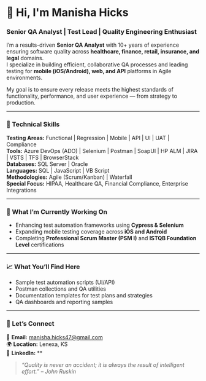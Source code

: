 # 👋 Hi, I'm Manisha Hicks  
### Senior QA Analyst | Test Lead | Quality Engineering Enthusiast  

I’m a results-driven **Senior QA Analyst** with 10+ years of experience ensuring software quality across **healthcare, finance, retail, insurance, and legal** domains.  
I specialize in building efficient, collaborative QA processes and leading testing for **mobile (iOS/Android), web, and API** platforms in Agile environments.  

My goal is to ensure every release meets the highest standards of functionality, performance, and user experience — from strategy to production.

---

### 🔧 Technical Skills
**Testing Areas:** Functional | Regression | Mobile | API | UI | UAT | Compliance  
**Tools:** Azure DevOps (ADO) | Selenium | Postman | SoapUI | HP ALM | JIRA | VSTS | TFS | BrowserStack  
**Databases:** SQL Server | Oracle  
**Languages:** SQL | JavaScript | VB Script  
**Methodologies:** Agile (Scrum/Kanban) | Waterfall  
**Special Focus:** HIPAA, Healthcare QA, Financial Compliance, Enterprise Integrations  

---

### 🧠 What I’m Currently Working On
- Enhancing test automation frameworks using **Cypress & Selenium**  
- Expanding mobile testing coverage across **iOS and Android**  
- Completing **Professional Scrum Master (PSM I)** and **ISTQB Foundation Level** certifications  

---

### 📈 What You’ll Find Here
- Sample test automation scripts (UI/API)  
- Postman collections and QA utilities  
- Documentation templates for test plans and strategies  
- QA dashboards and reporting samples  

---

### 💬 Let’s Connect
📧 **Email:** manisha.hicks47@gmail.com  
🌍 **Location:** Lenexa, KS  
💼 **LinkedIn:** **  

> _“Quality is never an accident; it is always the result of intelligent effort.” – John Ruskin_  
